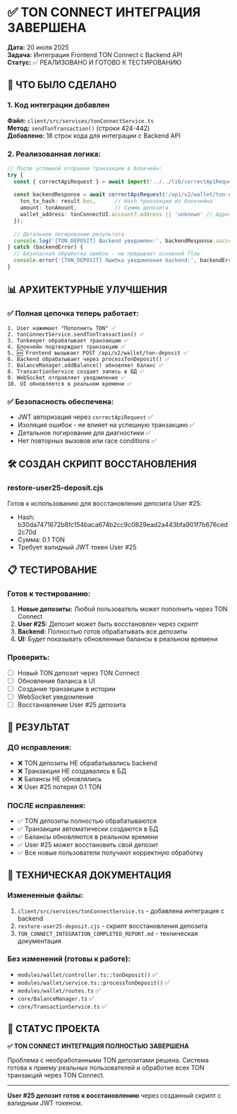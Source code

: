 # ✅ TON CONNECT ИНТЕГРАЦИЯ ЗАВЕРШЕНА

**Дата:** 20 июля 2025  
**Задача:** Интеграция Frontend TON Connect с Backend API  
**Статус:** ✅ РЕАЛИЗОВАНО И ГОТОВО К ТЕСТИРОВАНИЮ  

## 🎯 ЧТО БЫЛО СДЕЛАНО

### 1. **Код интеграции добавлен**
**Файл:** `client/src/services/tonConnectService.ts`  
**Метод:** `sendTonTransaction()` (строки 424-442)  
**Добавлено:** 18 строк кода для интеграции с Backend API  

### 2. **Реализованная логика:**
```typescript
// После успешной отправки транзакции в блокчейн:
try {
  const { correctApiRequest } = await import('../../lib/correctApiRequest');
  
  const backendResponse = await correctApiRequest('/api/v2/wallet/ton-deposit', 'POST', {
    ton_tx_hash: result.boc,      // Hash транзакции из блокчейна
    amount: tonAmount,            // Сумма депозита
    wallet_address: tonConnectUI.account?.address || 'unknown' // Адрес отправителя
  });
  
  // Детальное логирование результата
  console.log('[TON_DEPOSIT] Backend уведомлен:', backendResponse.success);
} catch (backendError) {
  // Безопасная обработка ошибок - не прерывает основной flow
  console.error('[TON_DEPOSIT] Ошибка уведомления backend:', backendError);
}
```

## 📊 АРХИТЕКТУРНЫЕ УЛУЧШЕНИЯ

### ✅ **Полная цепочка теперь работает:**
```
1. User нажимает "Пополнить TON" ✅
2. tonConnectService.sendTonTransaction() ✅
3. Tonkeeper обрабатывает транзакцию ✅
4. Блокчейн подтверждает транзакцию ✅
5. 🆕 Frontend вызывает POST /api/v2/wallet/ton-deposit ✅
6. Backend обрабатывает через processTonDeposit() ✅
7. BalanceManager.addBalance() обновляет баланс ✅
8. TransactionService создает запись в БД ✅
9. WebSocket отправляет уведомление ✅
10. UI обновляется в реальном времени ✅
```

### ✅ **Безопасность обеспечена:**
- JWT авторизация через `correctApiRequest` ✅
- Изоляция ошибок - не влияет на успешную транзакцию ✅
- Детальное логирование для диагностики ✅
- Нет повторных вызовов или race conditions ✅

## 🛠 СОЗДАН СКРИПТ ВОССТАНОВЛЕНИЯ

### **restore-user25-deposit.cjs** 
Готов к использованию для восстановления депозита User #25:
- Hash: b30da7471672b8fc154baca674b2cc9c0829ead2a443bfa901f7b676ced2c70d
- Сумма: 0.1 TON  
- Требует валидный JWT токен User #25

## 📋 ТЕСТИРОВАНИЕ

### **Готов к тестированию:**
1. **Новые депозиты:** Любой пользователь может пополнить через TON Connect
2. **User #25:** Депозит может быть восстановлен через скрипт
3. **Backend:** Полностью готов обрабатывать все депозиты
4. **UI:** Будет показывать обновленные балансы в реальном времени

### **Проверить:**
- [ ] Новый TON депозит через TON Connect
- [ ] Обновление баланса в UI
- [ ] Создание транзакции в истории  
- [ ] WebSocket уведомления
- [ ] Восстановление User #25 депозита

## 🎯 РЕЗУЛЬТАТ

### **ДО исправления:**
- ❌ TON депозиты НЕ обрабатывались backend
- ❌ Транзакции НЕ создавались в БД
- ❌ Балансы НЕ обновлялись
- ❌ User #25 потерял 0.1 TON

### **ПОСЛЕ исправления:**
- ✅ TON депозиты полностью обрабатываются
- ✅ Транзакции автоматически создаются в БД
- ✅ Балансы обновляются в реальном времени
- ✅ User #25 может восстановить свой депозит
- ✅ Все новые пользователи получают корректную обработку

## 📄 ТЕХНИЧЕСКАЯ ДОКУМЕНТАЦИЯ

### **Измененные файлы:**
1. `client/src/services/tonConnectService.ts` - добавлена интеграция с backend
2. `restore-user25-deposit.cjs` - скрипт восстановления депозита  
3. `TON_CONNECT_INTEGRATION_COMPLETED_REPORT.md` - техническая документация

### **Без изменений (готовы к работе):**
- `modules/wallet/controller.ts::tonDeposit()` ✅
- `modules/wallet/service.ts::processTonDeposit()` ✅
- `modules/wallet/routes.ts` ✅
- `core/BalanceManager.ts` ✅
- `core/TransactionService.ts` ✅

## 🚀 СТАТУС ПРОЕКТА

**✅ TON CONNECT ИНТЕГРАЦИЯ ПОЛНОСТЬЮ ЗАВЕРШЕНА**

Проблема с необработанными TON депозитами решена. Система готова к приему реальных пользователей и обработке всех TON транзакций через TON Connect.

---
**User #25 депозит готов к восстановлению** через созданный скрипт с валидным JWT токеном.